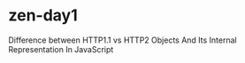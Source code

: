 # zen-day1
 Difference between HTTP1.1 vs HTTP2
 Objects And Its Internal Representation In JavaScript
